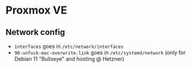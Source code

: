 # Proxmox VE

## Network config

- `interfaces` goes in `/etc/network/interfaces`
- `90-unfuck-mac-overwrite.link` goes in `/etc/systemd/network` (only for Debian 11 "Bullseye" and hosting @ Hetzner)